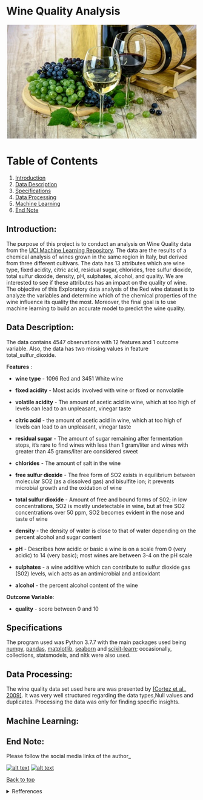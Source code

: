 # Wine Quality Analysis


<p align="center">
  <img width="500" height="300" src="https://raw.githubusercontent.com/anupdey6/Wine-Quality-Analysis/main/wine.jpg">
</p>



# Table of Contents
1. [Introduction](#Introduction)
2. [Data Description](#Data-Description)
3. [Specifications](Specifications)
4. [Data Processing](#Data-Processing)
5. [Machine Learning](#Basic-Exploratory-Analysis)
6. [End Note](#End-Note)






## Introduction:

The purpose of this project is to conduct an analysis on Wine Quality data from the [UCI Machine Learning Repository](https://archive.ics.uci.edu/ml/datasets/wine+quality). The data are the results of a chemical analysis of wines grown in the same region in Italy, but derived from three different cultivars. The data has 13 attributes which are wine type, fixed acidity, citric acid, residual sugar, chlorides, free sulfur dioxide, total sulfur dioxide, density, pH, sulphates, alcohol, and quality. We are interested to see if these attributes has an impact on the quality of wine. The objective of this Exploratory data analysis of the Red wine dataset is to analyze the variables and determine which of the chemical properties of the wine influence its quality the most. Moreover, the final goal is to use machine learning to build an accurate model to predict the wine quality.








## Data Description: 

The data contains 4547 observations with 12 features and 1 outcome
variable. Also, the data has two missing values in feature
total\_sulfur\_dioxide.

**Features** :

  - **wine type** - 1096 Red and 3451 White wine

  - **fixed acidity** - Most acids involved with wine or fixed or
    nonvolatile

  - **volatile acidity** - The amount of acetic acid in wine, which at
    too high of levels can lead to an unpleasant, vinegar taste

  - **citric acid** - the amount of acetic acid in wine, which at too
    high of levels can lead to an unpleasant, vinegar taste

  - **residual sugar** - The amount of sugar remaining after
    fermentation stops, it’s rare to find wines with less than 1
    gram/liter and wines with greater than 45 grams/liter are considered
    sweet

  - **chlorides** - The amount of salt in the wine

  - **free sulfur dioxide** - The free form of SO2 exists in equilibrium
    between molecular SO2 (as a dissolved gas) and bisulfite ion; it
    prevents microbial growth and the oxidation of wine

  - **total sulfur dioxide** - Amount of free and bound forms of S02; in
    low concentrations, SO2 is mostly undetectable in wine, but at free
    SO2 concentrations over 50 ppm, SO2 becomes evident in the nose and
    taste of wine

  - **density** - the density of water is close to that of water
    depending on the percent alcohol and sugar content

  - **pH** - Describes how acidic or basic a wine is on a scale from 0
    (very acidic) to 14 (very basic); most wines are between 3-4 on the
    pH scale

  - **sulphates** - a wine additive which can contribute to sulfur
    dioxide gas (S02) levels, wich acts as an antimicrobial and
    antioxidant

  - **alcohol** - the percent alcohol content of the wine

**Outcome Variable**:

  - **quality** - score between 0 and 10


## Specifications 

The program used was Python 3.7.7 with the main packages used being [numpy](https://numpy.org), [pandas](https://pandas.pydata.org), [matplotlib](https://matplotlib.org/stable/index.html#), [seaborn](https://seaborn.pydata.org) and [scikit-learn](https://scikit-learn.org/stable/index.html); occasionally, collections, statsmodels, and nltk were also used.

## Data Processing:

The wine quality data set used here are was presented by [[Cortez et al., 2009]](https://www.sciencedirect.com/science/article/abs/pii/S0167923609001377?via%3Dihub). It was very well structured regarding the data types,Null values and duplicates. Processing the data was only for finding specific insights. 


## Machine Learning: 





## End Note:

Please follow the social media links of the author_

<!-- Please don't remove this: Grab your social icons from https://github.com/carlsednaoui/gitsocial -->

<!-- display the social media buttons in your README -->


[![alt text][1.1]][1]
[![alt text][2.1]][2]


<!-- links to social media icons -->
<!-- no need to change these -->

<!-- icons with padding -->


[1.1]: http://i.imgur.com/yCsTjba.png (google plus icon with padding)
[2.1]: http://i.imgur.com/0o48UoR.png (github icon with padding)

<!-- icons without padding -->


[1.2]: http://i.imgur.com/VlgBKQ9.png (google plus icon without padding)
[2.2]: http://i.imgur.com/9I6NRUm.png (github icon without padding)


<!-- links to your social media accounts -->
<!-- update these accordingly -->


[1]: https://myaccount.google.com/profile
[2]: https://github.com/Sheikh-Nabil

<!-- Please don't remove this: Grab your social icons from https://github.com/carlsednaoui/gitsocial -->

<a href="#top">Back to top</a>

<details>
<summary>Refferences</summary>
<pre>

https://www.javatpoint.com/machine-learning-decision-tree-classification-algorithm

https://www.tutorialspoint.com/machine_learning_with_python/classification_algorithms_logistic_regression.htm

https://towardsdatascience.com/machine-learning-basics-with-the-k-nearest-neighbors-algorithm-6a6e71d01761
